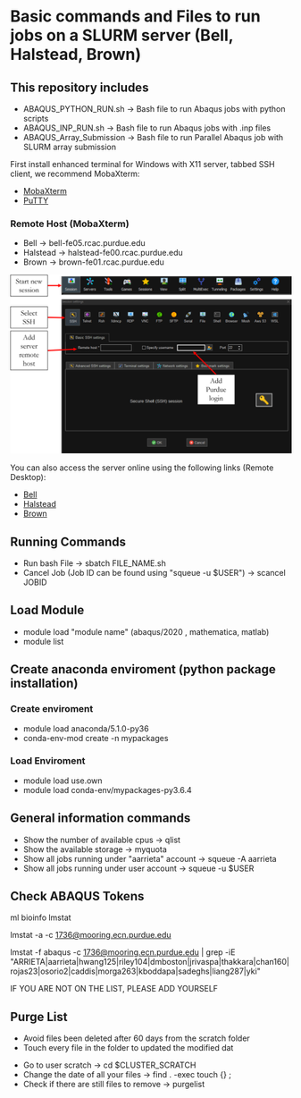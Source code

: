 # Basic commands and Files to run jobs on a SLURM server (Bell, Halstead, Brown)

## This repository includes

+   ABAQUS_PYTHON_RUN.sh        ->  Bash file to run Abaqus jobs with python scripts
+   ABAQUS_INP_RUN.sh        	->  Bash file to run Abaqus jobs with .inp files
+   ABAQUS_Array_Submission     ->  Bash file to run Parallel Abaqus job with SLURM array submission

First install enhanced terminal for Windows with X11 server, tabbed SSH client, we recommend MobaXterm:

+ [MobaXterm](https://mobaxterm.mobatek.net/download-home-edition.html)
+ [PuTTY](https://www.putty.org/)

### Remote Host (MobaXterm)

+ Bell     -> bell-fe05.rcac.purdue.edu
+ Halstead -> halstead-fe00.rcac.purdue.edu
+ Brown    -> brown-fe01.rcac.purdue.edu

![Domes](Figures/Remote_Host.PNG)


You can also access the server online using the following links (Remote Desktop):

+ [Bell](https://www.rcac.purdue.edu/compute/bell)
+ [Halstead](https://www.rcac.purdue.edu/compute/halstead)
+ [Brown](https://www.rcac.purdue.edu/compute/brown)

## Running Commands

+ Run bash File                                            -> sbatch FILE_NAME.sh
+ Cancel Job (Job ID can be found using "squeue -u $USER") -> scancel JOBID 
 
## Load Module

+ module load "module name" (abaqus/2020 , mathematica, matlab)
+ module list

## Create anaconda enviroment (python package installation)

### Create enviroment
+ module load anaconda/5.1.0-py36
+ conda-env-mod create -n mypackages

### Load Enviroment
+ module load use.own
+ module load conda-env/mypackages-py3.6.4


## General information commands

+ Show the number of available cpus                 ->  qlist
+ Show the available storage                 		->  myquota
+ Show all jobs running under "aarrieta" account    ->  squeue -A aarrieta
+ Show all jobs running under user account    		->  squeue -u $USER

## Check ABAQUS Tokens

ml bioinfo lmstat

lmstat -a -c 1736@mooring.ecn.purdue.edu 

lmstat -f abaqus -c 1736@mooring.ecn.purdue.edu | grep -iE "ARRIETA|aarrieta|hwang125|riley104|dmboston|jrivaspa|thakkara|chan160|rojas23|osorio2|caddis|morga263|kboddapa|sadeghs|liang287|yki"

IF YOU ARE NOT ON THE LIST, PLEASE ADD YOURSELF

## Purge List
- Avoid files been deleted after 60 days from the scratch folder
- Touch every file in the folder to updated the modified dat

+ Go to user scratch                        ->  cd $CLUSTER_SCRATCH
+ Change the date of all your files         ->  find . -exec touch {} \;
+ Check if there are still files to remove  ->  purgelist
